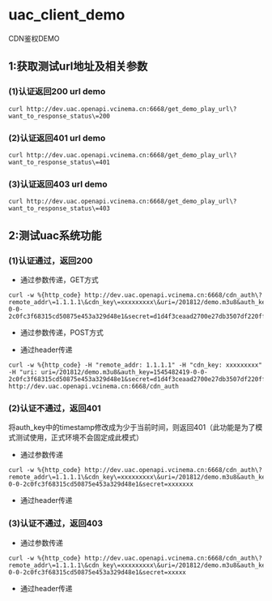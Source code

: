 # uac_client_demo
CDN鉴权DEMO

## 1:获取测试url地址及相关参数
### (1)认证返回200 url demo
```
curl http://dev.uac.openapi.vcinema.cn:6668/get_demo_play_url\?want_to_response_status\=200
```

### (2)认证返回401 url demo
```
curl http://dev.uac.openapi.vcinema.cn:6668/get_demo_play_url\?want_to_response_status\=401
```

### (3)认证返回403 url demo
```
curl http://dev.uac.openapi.vcinema.cn:6668/get_demo_play_url\?want_to_response_status\=403
```

## 2:测试uac系统功能
### (1)认证通过，返回200
+ 通过参数传递，GET方式
```
curl -w %{http_code} http://dev.uac.openapi.vcinema.cn:6668/cdn_auth\?remote_addr\=1.1.1.1\&cdn_key\=xxxxxxxxx\&uri=/201812/demo.m3u8&auth_key=1545482419-0-0-2c0fc3f68315cd50875e453a329d48e1&secret=d1d4f3ceaad2700e27db3507df220ffe
```

+ 通过参数传递，POST方式


+ 通过header传递
```
curl -w %{http_code} -H "remote_addr: 1.1.1.1" -H "cdn_key: xxxxxxxxx" -H "uri: uri=/201812/demo.m3u8&auth_key=1545482419-0-0-2c0fc3f68315cd50875e453a329d48e1&secret=d1d4f3ceaad2700e27db3507df220ffe" http://dev.uac.openapi.vcinema.cn:6668/cdn_auth
```


### (2)认证不通过，返回401
将auth_key中的timestamp修改成为少于当前时间，则返回401（此功能是为了模式测试使用，正式环境不会固定成此模式）
+ 通过参数传递

```
curl -w %{http_code} http://dev.uac.openapi.vcinema.cn:6668/cdn_auth\?remote_addr\=1.1.1.1\&cdn_key\=xxxxxxxxx\&uri=/201812/demo.m3u8&auth_key=1545482419-0-0-2c0fc3f68315cd50875e453a329d48e1&secret=xxxxxxx
```
+ 通过header传递

### (3)认证不通过，返回403
+ 通过参数传递
```
curl -w %{http_code} http://dev.uac.openapi.vcinema.cn:6668/cdn_auth\?remote_addr\=1.1.1.1\&cdn_key\=xxxxxxxxx\&uri=/201812/demo.m3u8&auth_key=1545482419-0-0-2c0fc3f68315cd50875e453a329d48e1&secret=xxxxx
```

+ 通过header传递

